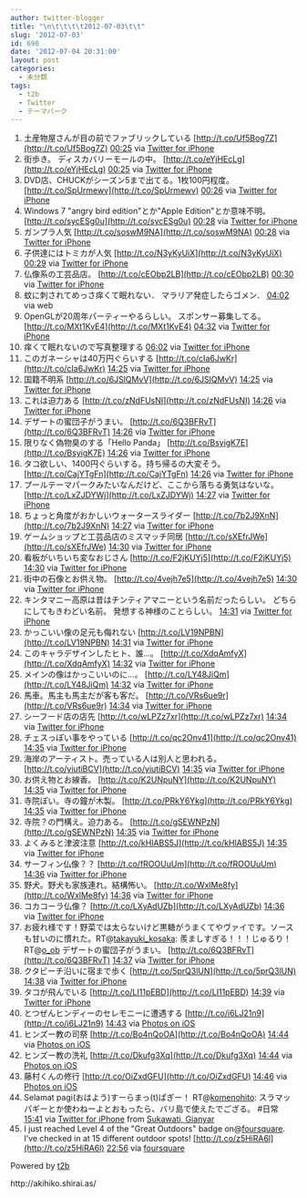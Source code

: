 ```yaml
---
author: twitter-blogger
title: "\n\t\t\t\t2012-07-03\t\t"
slug: '2012-07-03'
id: 690
date: '2012-07-04 20:31:00'
layout: post
categories:
  - 未分類
tags:
  - t2b
  - Twitter
  - テーマパーク
---
```


<div xmlns:georss="http://www.georss.org/georss">

1.  <span><span>土産物屋さんが目の前でファブリックしている [http://t.co/Uf5Bog7Z](http://t.co/Uf5Bog7Z)</span> <span>[<span>00:25</span>](http://twitter.com/o_ob/status/220116005685444609) <span>via [Twitter for iPhone](http://twitter.com/download/iphone)</span></span></span>
2.  <span><span>街歩き。 ディスカバリーモールの中。 [http://t.co/eYjHEcLg](http://t.co/eYjHEcLg)</span> <span>[<span>00:25</span>](http://twitter.com/o_ob/status/220116064154038273) <span>via [Twitter for iPhone](http://twitter.com/download/iphone)</span></span></span>
3.  <span><span>DVD店、CHUCKがシーズン5まで出てる。1枚100円程度。 [http://t.co/SpUrmewv](http://t.co/SpUrmewv)</span> <span>[<span>00:26</span>](http://twitter.com/o_ob/status/220116350465609728) <span>via [Twitter for iPhone](http://twitter.com/download/iphone)</span></span></span>
4.  <span><span>Windows 7 "angry bird edition"とか"Apple Edition"とか意味不明。 [http://t.co/sycESg0u](http://t.co/sycESg0u)</span> <span>[<span>00:28</span>](http://twitter.com/o_ob/status/220116680603480064) <span>via [Twitter for iPhone](http://twitter.com/download/iphone)</span></span></span>
5.  <span><span>ガンプラ人気 [http://t.co/soswM9NA](http://t.co/soswM9NA)</span> <span>[<span>00:28</span>](http://twitter.com/o_ob/status/220116794164264960) <span>via [Twitter for iPhone](http://twitter.com/download/iphone)</span></span></span>
6.  <span><span>子供達にはトミカが人気 [http://t.co/N3yKyUiX](http://t.co/N3yKyUiX)</span> <span>[<span>00:29</span>](http://twitter.com/o_ob/status/220116969070919680) <span>via [Twitter for iPhone](http://twitter.com/download/iphone)</span></span></span>
7.  <span><span>仏像系の工芸品店。 [http://t.co/cEObp2LB](http://t.co/cEObp2LB)</span> <span>[<span>00:30</span>](http://twitter.com/o_ob/status/220117212499947520) <span>via [Twitter for iPhone](http://twitter.com/download/iphone)</span></span></span>
8.  <span><span>蚊に刺されてめっさ痒くて眠れない． マラリア発症したらゴメン．</span> <span>[<span>04:02</span>](http://twitter.com/o_ob/status/220170667948122114) <span>via web</span></span></span>
9.  <span><span>OpenGLが20周年パーティーやるらしい。 スポンサー募集してる。 [http://t.co/MXt1KvE4](http://t.co/MXt1KvE4)</span> <span>[<span>04:32</span>](http://twitter.com/o_ob/status/220178137051430912) <span>via [Twitter for iPhone](http://twitter.com/download/iphone)</span></span></span>
10.  <span><span>痒くて眠れないので写真整理する</span> <span>[<span>06:02</span>](http://twitter.com/o_ob/status/220200815942578176) <span>via [Twitter for iPhone](http://twitter.com/download/iphone)</span></span></span>
11.  <span><span>このガネーシャは40万円ぐらいする [http://t.co/cIa6JwKr](http://t.co/cIa6JwKr)</span> <span>[<span>14:25</span>](http://twitter.com/o_ob/status/220327420786524160) <span>via [Twitter for iPhone](http://twitter.com/download/iphone)</span></span></span>
12.  <span><span>国籍不明系 [http://t.co/6JSlQMvV](http://t.co/6JSlQMvV)</span> <span>[<span>14:25</span>](http://twitter.com/o_ob/status/220327524595531776) <span>via [Twitter for iPhone](http://twitter.com/download/iphone)</span></span></span>
13.  <span><span>これは迫力ある [http://t.co/zNdFUsNI](http://t.co/zNdFUsNI)</span> <span>[<span>14:26</span>](http://twitter.com/o_ob/status/220327579083747328) <span>via [Twitter for iPhone](http://twitter.com/download/iphone)</span></span></span>
14.  <span><span>デザートの蜜団子がうまい。 [http://t.co/6Q3BFRvT](http://t.co/6Q3BFRvT)</span> <span>[<span>14:26</span>](http://twitter.com/o_ob/status/220327596297166848) <span>via [Twitter for iPhone](http://twitter.com/download/iphone)</span></span></span>
15.  <span><span>限りなく偽物臭のする「Hello Panda」 [http://t.co/BsyigK7E](http://t.co/BsyigK7E)</span> <span>[<span>14:26</span>](http://twitter.com/o_ob/status/220327654748991488) <span>via [Twitter for iPhone](http://twitter.com/download/iphone)</span></span></span>
16.  <span><span>タコ欲しい、1400円ぐらいする。持ち帰るの大変そう。 [http://t.co/CajYTgFn](http://t.co/CajYTgFn)</span> <span>[<span>14:26</span>](http://twitter.com/o_ob/status/220327689456848897) <span>via [Twitter for iPhone](http://twitter.com/download/iphone)</span></span></span>
17.  <span><span>プールテーマパークみたいなんだけど、ここから落ちる勇気はないな。 [http://t.co/LxZJDYWj](http://t.co/LxZJDYWj)</span> <span>[<span>14:27</span>](http://twitter.com/o_ob/status/220327959473565696) <span>via [Twitter for iPhone](http://twitter.com/download/iphone)</span></span></span>
18.  <span><span>ちょっと角度がおかしいウォータースライダー [http://t.co/7b2J9XnN](http://t.co/7b2J9XnN)</span> <span>[<span>14:27</span>](http://twitter.com/o_ob/status/220327980709326848) <span>via [Twitter for iPhone](http://twitter.com/download/iphone)</span></span></span>
19.  <span><span>ゲームショップと工芸品店のミスマッチ同居 [http://t.co/sXEfrJWe](http://t.co/sXEfrJWe)</span> <span>[<span>14:30</span>](http://twitter.com/o_ob/status/220328674342338561) <span>via [Twitter for iPhone](http://twitter.com/download/iphone)</span></span></span>
20.  <span><span>看板がいちいち変なおじさん [http://t.co/F2jKUYj5](http://t.co/F2jKUYj5)</span> <span>[<span>14:30</span>](http://twitter.com/o_ob/status/220328708114878464) <span>via [Twitter for iPhone](http://twitter.com/download/iphone)</span></span></span>
21.  <span><span>街中の石像とお供え物。 [http://t.co/4vejh7e5](http://t.co/4vejh7e5)</span> <span>[<span>14:30</span>](http://twitter.com/o_ob/status/220328807419219968) <span>via [Twitter for iPhone](http://twitter.com/download/iphone)</span></span></span>
22.  <span><span>キンタマニー高原は昔はチンティアマニーという名前だったらしい。 どちらにしてもきわどい名前。 発想する神様のことらしい。</span> <span>[<span>14:31</span>](http://twitter.com/o_ob/status/220328924197031936) <span>via [Twitter for iPhone](http://twitter.com/download/iphone)</span></span></span>
23.  <span><span>かっこいい像の足元も侮れない [http://t.co/LV19NPBN](http://t.co/LV19NPBN)</span> <span>[<span>14:31</span>](http://twitter.com/o_ob/status/220329018640171008) <span>via [Twitter for iPhone](http://twitter.com/download/iphone)</span></span></span>
24.  <span><span>このキャラデザインしたヒト、誰...。 [http://t.co/XdqAmfyX](http://t.co/XdqAmfyX)</span> <span>[<span>14:32</span>](http://twitter.com/o_ob/status/220329087472893952) <span>via [Twitter for iPhone](http://twitter.com/download/iphone)</span></span></span>
25.  <span><span>メインの像はかっこいいのに...。 [http://t.co/LY48JiQm](http://t.co/LY48JiQm)</span> <span>[<span>14:32</span>](http://twitter.com/o_ob/status/220329147866693632) <span>via [Twitter for iPhone](http://twitter.com/download/iphone)</span></span></span>
26.  <span><span>馬車。馬主も馬主だが客も客だ。 [http://t.co/VRs6ue9r](http://t.co/VRs6ue9r)</span> <span>[<span>14:34</span>](http://twitter.com/o_ob/status/220329716798865409) <span>via [Twitter for iPhone](http://twitter.com/download/iphone)</span></span></span>
27.  <span><span>シーフード店の店先 [http://t.co/wLPZz7xr](http://t.co/wLPZz7xr)</span> <span>[<span>14:34</span>](http://twitter.com/o_ob/status/220329729520177152) <span>via [Twitter for iPhone](http://twitter.com/download/iphone)</span></span></span>
28.  <span><span>チェスっぽい事をやっている [http://t.co/qc2Onv41](http://t.co/qc2Onv41)</span> <span>[<span>14:35</span>](http://twitter.com/o_ob/status/220329859782684672) <span>via [Twitter for iPhone](http://twitter.com/download/iphone)</span></span></span>
29.  <span><span>海岸のアーティスト。売っている人は別人と思われる。 [http://t.co/yiutiBCV](http://t.co/yiutiBCV)</span> <span>[<span>14:35</span>](http://twitter.com/o_ob/status/220329918121263105) <span>via [Twitter for iPhone](http://twitter.com/download/iphone)</span></span></span>
30.  <span><span>お供え物とお線香。 [http://t.co/K2UNpuNY](http://t.co/K2UNpuNY)</span> <span>[<span>14:35</span>](http://twitter.com/o_ob/status/220329944125935616) <span>via [Twitter for iPhone](http://twitter.com/download/iphone)</span></span></span>
31.  <span><span>寺院ぽい。寺の鐘が木製。 [http://t.co/PRkY6Ykg](http://t.co/PRkY6Ykg)</span> <span>[<span>14:35</span>](http://twitter.com/o_ob/status/220330015051620354) <span>via [Twitter for iPhone](http://twitter.com/download/iphone)</span></span></span>
32.  <span><span>寺院？の門構え。迫力ある。 [http://t.co/gSEWNPzN](http://t.co/gSEWNPzN)</span> <span>[<span>14:35</span>](http://twitter.com/o_ob/status/220330034047627264) <span>via [Twitter for iPhone](http://twitter.com/download/iphone)</span></span></span>
33.  <span><span>よくみると津波注意 [http://t.co/kHlABS5J](http://t.co/kHlABS5J)</span> <span>[<span>14:35</span>](http://twitter.com/o_ob/status/220330060383657986) <span>via [Twitter for iPhone](http://twitter.com/download/iphone)</span></span></span>
34.  <span><span>サーフィン仏像？？ [http://t.co/fROOUuUm](http://t.co/fROOUuUm)</span> <span>[<span>14:36</span>](http://twitter.com/o_ob/status/220330089710235649) <span>via [Twitter for iPhone](http://twitter.com/download/iphone)</span></span></span>
35.  <span><span>野犬。野犬も家族連れ。結構怖い。 [http://t.co/WxlMe8fy](http://t.co/WxlMe8fy)</span> <span>[<span>14:36</span>](http://twitter.com/o_ob/status/220330105401126913) <span>via [Twitter for iPhone](http://twitter.com/download/iphone)</span></span></span>
36.  <span><span>コカコーラ仏像？ [http://t.co/LXyAdUZb](http://t.co/LXyAdUZb)</span> <span>[<span>14:36</span>](http://twitter.com/o_ob/status/220330108047720450) <span>via [Twitter for iPhone](http://twitter.com/download/iphone)</span></span></span>
37.  <span><span>お疲れ様です！野菜では太らないけど黒糖がうまくてやヴァイです。ソースも甘いのに慣れた。RT@[takayuki_kosaka](http://twitter.com/takayuki_kosaka "takayuki_kosaka"): 羨ましすぎる！！！じゅるり！ RT@[o_ob](http://twitter.com/o_ob "o_ob") デザートの蜜団子がうまい。 [http://t.co/6Q3BFRvT](http://t.co/6Q3BFRvT)</span> <span>[<span>14:37</span>](http://twitter.com/o_ob/status/220330398226460672) <span>via [Twitter for iPhone](http://twitter.com/download/iphone)</span></span></span>
38.  <span><span>クタビーチ沿いに宿まで歩く [http://t.co/5prQ3lUN](http://t.co/5prQ3lUN)</span> <span>[<span>14:38</span>](http://twitter.com/o_ob/status/220330761344131073) <span>via [Twitter for iPhone](http://twitter.com/download/iphone)</span></span></span>
39.  <span><span>タコが飛んでいる [http://t.co/LI11pEBD](http://t.co/LI11pEBD)</span> <span>[<span>14:39</span>](http://twitter.com/o_ob/status/220330880751767552) <span>via [Twitter for iPhone](http://twitter.com/download/iphone)</span></span></span>
40.  <span><span>とつぜんヒンディーのセレモニーに遭遇する [http://t.co/i6LJ21n9](http://t.co/i6LJ21n9)</span> <span>[<span>14:43</span>](http://twitter.com/o_ob/status/220332008499458048) <span>via [Photos on iOS](http://www.apple.com)</span></span></span>
41.  <span><span>ヒンズー教の司祭 [http://t.co/Bo4nQoOA](http://t.co/Bo4nQoOA)</span> <span>[<span>14:44</span>](http://twitter.com/o_ob/status/220332097791991808) <span>via [Photos on iOS](http://www.apple.com)</span></span></span>
42.  <span><span>ヒンズー教の洗礼 [http://t.co/Dkufg3Xq](http://t.co/Dkufg3Xq)</span> <span>[<span>14:44</span>](http://twitter.com/o_ob/status/220332186581221376) <span>via [Photos on iOS](http://www.apple.com)</span></span></span>
43.  <span><span>藤村くんの修行 [http://t.co/OiZxdGFU](http://t.co/OiZxdGFU)</span> <span>[<span>14:46</span>](http://twitter.com/o_ob/status/220332612751851520) <span>via [Photos on iOS](http://www.apple.com)</span></span></span>
44.  <span><span>Selamat pagi(おはよう)すーらまっ(t)ぱぎー！ RT@[komenohito](http://twitter.com/komenohito "komenohito"): スラマッパギーとか使わねーよとおもったら、バリ島で使えたでござる。 #日常</span> <span>[<span>15:41</span>](http://twitter.com/o_ob/status/220346674009210882) <span>via [Twitter for iPhone](http://twitter.com/download/iphone)</span> from [Sukawati, Gianyar<span></span>](http://maps.google.com/maps?q=-8.58672998,115.26792848)</span></span>
45.  <span><span>I just reached Level 4 of the "Great Outdoors" badge on@[foursquare](http://twitter.com/foursquare "foursquare"). I’ve checked in at 15 different outdoor spots! [http://t.co/z5HiRA6l](http://t.co/z5HiRA6l)</span> <span>[<span>22:56</span>](http://twitter.com/o_ob/status/220455916263309312) <span>via [foursquare](http://foursquare.com)</span></span></span>

</div>

Powered by [t2b](http://t2b.utilz.jp/)

<div>http://akihiko.shirai.as/</div>